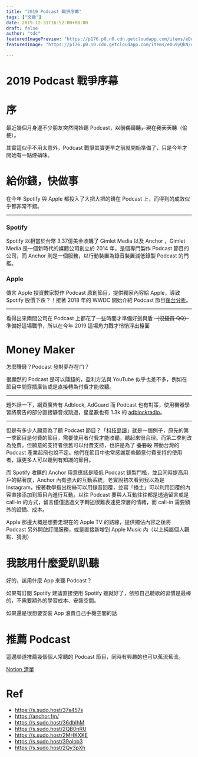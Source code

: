 ```yaml
---
title: "2019 Podcast 戰爭序幕"
tags: ["文章"]
date: 2019-12-31T16:52:00+08:00
draft: false
author: "tdc"
featuredImagePreview: "https://p176.p0.n0.cdn.getcloudapp.com/items/eDu9yQkN/collage.png"
featuredImage: "https://p176.p0.n0.cdn.getcloudapp.com/items/eDu9yQkN/collage.png"

---
```


# 2019 Podcast 戰爭序幕

# 序

最近幾個月身邊不少朋友突然開始聽 Podcast，~~以前偶爾聽，現在我天天聽~~（偷梗）。  

其實這似乎不用太意外，Podcast 戰爭其實更早之前就開始準備了，只是今年才開始有一點煙硝味。

# 給你錢，快做事

在今年 Spotify 與 Apple 都投入了大把大把的錢在 Podcast 上，而得到的成效似乎都非常不錯。  

---

### Spotify

Spotify 以相當於台幣 3.37億美金收購了 Gimlet Media 以及 Anchor ，Gimlet Media 是一個新時代的媒體公司創立於 2014 年，是個專門製作 Podcast 節目的公司，而 Anchor 則是一個服務，以行動裝置為錄音裝置減低錄製 Podcast 的門檻。

### Apple

傳言 Apple 投資數家製作 Podcast 原創節目，提供獨家內容給 Apple，導致 Spotify 股價下跌？！接著 2018 年的 WWDC 開始介紹 Podcast 節目[後台分析](https://developer.apple.com/videos/play/wwdc2018/501/)。

---

看得出來兩間公司在 Podcast 上都花了一些時間才準備好劍與盾 ~~（沒錢買 QQ）~~ 準備好這場戰爭，所以在今年 2019 這場角力戰才悄悄浮出檯面

# Money Maker

怎麼賺錢？Podcast 發財夢存在ㄇ？  

很顯然的 Podcast 是可以賺錢的，盈利方法與 YouTube 似乎也差不多，例如在節目中間穿插廣告或是直接轉為付費才能收聽。  

---

題外話一下，網頁廣告有 Adblock, AdGuard 而 Podcast 也有對策，使用機器學習將廣告的部分直接靜音或跳過，星星數也有 1.3k 的 [adblockradio](https://github.com/adblockradio/adblockradio)。

---

但是有多少人願意為了聽 Podcast 節目？「[科技島讀](https://daodu.tech/)」就是一個例子，原先的第一季節目是付費的節目，需要使用者付費才能收聽，聽起來很合理。而第二季則改為免費，但願意的支持者依舊可以付費支持，也許是為了 ~~養套殺~~ 帶動台灣的 Podcast 產業起飛也說不定。他們在節目中也常感謝那些願意付費支持的使用者，讓更多人可以聽到有知識的節目。

而 Spotify 收購的 Anchor 用意應該是降低 Podcast 錄製門檻，並且同時提高用戶的黏著度，Anchor 內有強大的互動系統，老實說初次看到我以為是 Instagram，按著教學指出粉絲可以用錄音回覆，並寫「播主」可以利用回覆的內容直接添加到節目內進行互動。以往 Podcast 要與人互動往往都是透過留言或是 call-in 的方式，留言僅僅透過文字轉述很難表達更深層的情緒，而 call-in 需要額外的設備、成本。

Apple 那邊大概是想要走現在的 Apple TV 的路線，提供獨佔內容之後將 Podcast 另外開啟訂閱服務，或是直接新增到 Apple Music 內（以上純屬個人觀點、猜測）

# 我該用什麼愛趴趴聽

好的，該用什麼 App 來聽 Podcast？

如果有訂閱 Spotify 建議直接使用 Spotify 聽就好了，依照自己聽歌的習慣是最棒的，不需要額外的學習成本、安裝空間。  

如果還是很想要安裝 App 浪費自己手機空間的話

# 推薦 Podcast

這邊順道推薦幾個個人常聽的 Podcast 節目，同時有興趣的也可以蕉流蕉流。  

[Notion 清單](https://www.notion.so/Podcast-de6db32e5696497fb2f4d6201de56c64)

# Ref

- https://s.sudo.host/37s457s
- https://anchor.fm/
- https://s.sudo.host/36dbIhM
- https://s.sudo.host/2QB0nRU
- https://s.sudo.host/2MHKXKE
- https://s.sudo.host/39olob3
- https://s.sudo.host/2Qy3pXh



